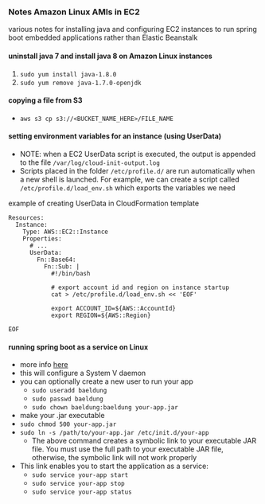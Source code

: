 ### Notes Amazon Linux AMIs in EC2
various notes for installing java and configuring EC2
instances to run spring boot embedded applications rather than Elastic Beanstalk
#### uninstall java 7 and install java 8 on Amazon Linux instances
1. `sudo yum install java-1.8.0`
2. `sudo yum remove java-1.7.0-openjdk`

#### copying a file from S3
* `aws s3 cp s3://<BUCKET_NAME_HERE>/FILE_NAME`

#### setting environment variables for an instance (using UserData)
* NOTE: when a EC2 UserData script is executed, the output is appended to the file `/var/log/cloud-init-output.log`
* Scripts placed in the folder `/etc/profile.d/` are run automatically when a new shell is launched. 
For example, we can create a script called `/etc/profile.d/load_env.sh` which exports the variables we need

example of creating UserData in CloudFormation template
```
Resources:  
  Instance:
    Type: AWS::EC2::Instance
    Properties:
      # ...
      UserData:
        Fn::Base64: 
          Fn::Sub: |
            #!/bin/bash
            
            # export account id and region on instance startup
            cat > /etc/profile.d/load_env.sh << 'EOF'
            
            export ACCOUNT_ID=${AWS::AccountId}
            export REGION=${AWS::Region}

EOF
```

#### running spring boot as a service on Linux
* more info [here](https://www.baeldung.com/spring-boot-app-as-a-service)
* this will configure a System V daemon
* you can optionally create a new user to run your app
    * `sudo useradd baeldung`
    * `sudo passwd baeldung`
    * `sudo chown baeldung:baeldung your-app.jar`
* make your .jar executable
* `sudo chmod 500 your-app.jar`
* `sudo ln -s /path/to/your-app.jar /etc/init.d/your-app`
    * The above command creates a symbolic link to your executable JAR file. You must use the full path to 
    your executable JAR file, otherwise, the symbolic link will not work properly
* This link enables you to start the application as a service:
    * `sudo service your-app start`
    * `sudo service your-app stop`
    * `sudo service your-app status`